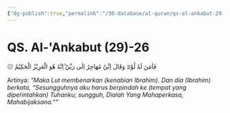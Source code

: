 ```yaml
---
{"dg-publish":true,"permalink":"/30-database/al-quran/qs-al-ankabut-29-26/"}
---
```



# QS. Al-'Ankabut (29)-26
۞ فَاٰمَنَ لَهٗ لُوْطٌۘ وَقَالَ اِنِّيْ مُهَاجِرٌ اِلٰى رَبِّيْ ۗاِنَّهٗ هُوَ الْعَزِيْزُ الْحَكِيْمُ 

Artinya: *"Maka Lut membenarkan (kenabian Ibrahim). Dan dia (Ibrahim) berkata, “Sesungguhnya aku harus berpindah ke (tempat yang diperintahkan) Tuhanku; sungguh, Dialah Yang Mahaperkasa, Mahabijaksana.”"*

